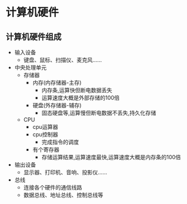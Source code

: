 # 计算机硬件

## 计算机硬件组成
- 输入设备
  - 键盘、鼠标、扫描仪、麦克风……
- 中央处理单元
  - 存储器
    - 内存(内存储器-主存)
      - 内存条,运算快但断电数据丢失
      - 运算速度大概是外部存储的100倍   
    - 硬盘(外存储器-辅存)
      - 固态硬盘等,运算慢但断电数据不丢失,持久化存储
  - CPU
    - cpu运算器
    - cpu控制器
      - 完成指令的调度
    - 有个寄存器
      - 存储运算结果,运算速度最快,运算速度大概是内存条的100倍
- 输出设备
  - 显示器、打印机、音响、投影仪……
- 总线
  - 连接各个硬件的通信线路
  - 数据总线、地址总线、控制总线等
